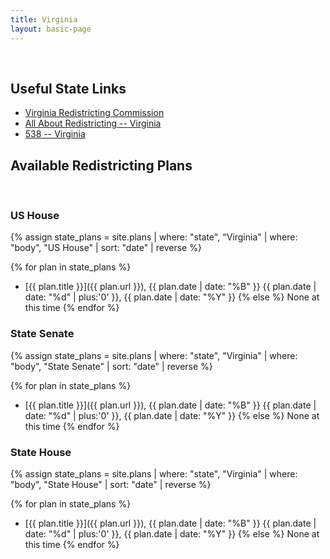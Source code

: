 ```yaml
---
title: Virginia
layout: basic-page
---
```


<br>

Useful State Links
---
- [Virginia Redistricting Commission](https://virginiaredistricting.org/)
- [All About Redistricting -- Virginia](https://redistricting.lls.edu/state/virginia/?cycle=2020&level=Congress&startdate=)
- [538 -- Virginia](https://projects.fivethirtyeight.com/redistricting-2022-maps/virginia/)

Available Redistricting Plans
---

<br>

### US House

{% assign state_plans = site.plans | where: "state", "Virginia" | where: "body", "US House" | sort: "date" | reverse %}

{% for plan in state_plans %}
- [{{ plan.title }}]({{ plan.url }}), {{ plan.date | date: "%B" }} {{ plan.date | date: "%d" | plus:'0' }}, {{ plan.date | date: "%Y" }}
{% else %}
None at this time
{% endfor %}

### State Senate

{% assign state_plans = site.plans | where: "state", "Virginia" | where: "body", "State Senate" | sort: "date" | reverse %}

{% for plan in state_plans %}
- [{{ plan.title }}]({{ plan.url }}), {{ plan.date | date: "%B" }} {{ plan.date | date: "%d" | plus:'0' }}, {{ plan.date | date: "%Y" }}
{% else %}
None at this time
{% endfor %}


### State House

{% assign state_plans = site.plans | where: "state", "Virginia" | where: "body", "State House" | sort: "date" | reverse %}

{% for plan in state_plans %}
- [{{ plan.title }}]({{ plan.url }}), {{ plan.date | date: "%B" }} {{ plan.date | date: "%d" | plus:'0' }}, {{ plan.date | date: "%Y" }}
{% else %}
None at this time
{% endfor %}
